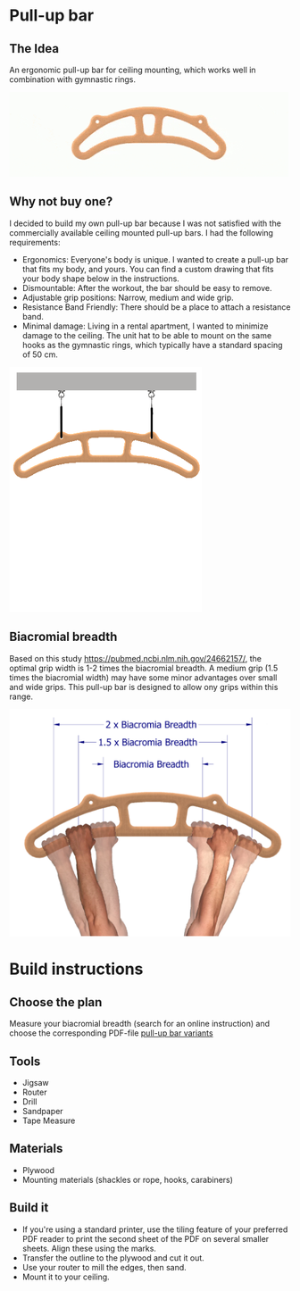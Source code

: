 # Pull-up bar

## The Idea
An ergonomic pull-up bar for ceiling mounting, which works well in combination with gymnastic rings.

![Pullup Bar animation](/media/bar.gif)

## Why not buy one?
I decided to build my own pull-up bar because I was not satisfied with the commercially available ceiling mounted pull-up bars. I had the following requirements:
- Ergonomics: Everyone's body is unique. I wanted to create a pull-up bar that fits my body, and yours. You can find a custom drawing that fits your body shape below in the instructions.
- Dismountable: After the workout, the bar should be easy to remove.
- Adjustable grip positions: Narrow, medium and wide grip.
- Resistance Band Friendly: There should be a place to attach a resistance band.
- Minimal damage: Living in a rental apartment, I wanted to minimize damage to the ceiling. The unit hat to be able to mount on the same hooks as the gymnastic rings, which typically have a standard spacing of 50 cm.

![Pull-up bar and rings](/media/animation.gif)

## Biacromial breadth
Based on this study https://pubmed.ncbi.nlm.nih.gov/24662157/, the optimal grip width is 1-2 times the biacromial breadth. A medium grip (1.5 times the biacromial width) may have some minor advantages over small and wide grips. This pull-up bar is designed to allow ony grips within this range.

![Pull-up bar](/media/bar_plus_explanation.png)

# Build instructions

## Choose the plan
Measure your biacromial breadth (search for an online instruction) and choose the corresponding PDF-file [pull-up bar variants](cad/pull-up%20bar%20variants) 

## Tools
- Jigsaw
- Router
- Drill
- Sandpaper
- Tape Measure

## Materials
- Plywood
- Mounting materials (shackles or rope, hooks, carabiners)

## Build it
- If you're using a standard printer, use the tiling feature of your preferred PDF reader to print the second sheet of the PDF on several smaller sheets. Align these using the marks.
- Transfer the outline to the plywood and cut it out.
- Use your router to mill the edges, then sand.
- Mount it to your ceiling.
